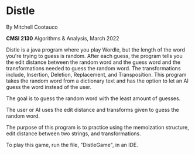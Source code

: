 # Distle
By Mitchell Cootauco

**CMSI 2130** Algorithms & Analysis, March 2022

Distle is a java program where you play Wordle, but the length of the word you're trying to guess is random. After each guess, the program tells you the edit distance between the random word and the guess word and the transformations needed to guess the random word. The transformations include, Insertion, Deletion, Replacement, and Transposition. This program takes the random word from a dictionary text and has the option to let an AI guess the word instead of the user. 

The goal is to guess the random word with the least amount of guesses. 

The user or AI uses the edit distance and transforms given to guess the random word.  

The purpose of this program is to practice using the memoization structure, edit distance between two strings, and transformations.

To play this game, run the file, "DistleGame", in an IDE.
